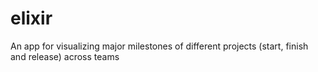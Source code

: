 # elixir
An app for visualizing major milestones of different projects (start, finish and release) across teams
